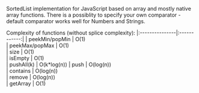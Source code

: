 SortedList implementation for JavaScript based on array and mostly native array functions.
There is a possiblity to specify your own comparator - default comparator works well for Numbers and Strings.

Complexity of functions (without splice complexity):
|:---------------|:------------:|
| peekMin/popMin |    O(1)      
| peekMax/popMax |    O(1)      
| size           |    O(1)      
| isEmpty        |    O(1)      
| pushAll(k)     |  O(k*log(n)) 
| push           |   O(log(n))  
| contains       |   O(log(n))  
| remove         |   O(log(n))  
| getArray       |    O(1)      
